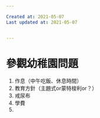 ```yaml
---

Created at: 2021-05-07
Last updated at: 2021-05-07


---
```


# 參觀幼稚園問題


1. 作息（中午吃飯、休息時間）
2. 教育方針（主題式or蒙特梭利or？）
3. 戒尿布
4. 學費
5.

